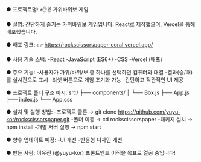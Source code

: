 ● 프로젝트명:
✊✋✌️ 가위바위보 게임

● 설명:
간단하게 즐기는 가위바위보 게임입니다. 
React로 제작했으며, Vercel을 통해 배포했습니다.

● 배포 링크:
👉 https://rockscissorspaper-coral.vercel.app/

● 사용 기술 스택:
-React
-JavaScript (ES6+)
-CSS
-Vercel (배포)

● 주요 기능:
-사용자가 가위/바위/보 중 하나를 선택하면 컴퓨터와 대결
-결과(승/패)를 실시간으로 표시
-리셋 버튼으로 게임 초기화 가능
-간단하고 직관적인 UI 제공

● 프로젝트 폴더 구조 예시:
src/
├── components/
│ └── Box.js
├── App.js
├── index.js
└── App.css

● 설치 및 실행 방법:
-프로젝트 클론
→ git clone https://github.com/yuyu-kor/rockscissorspaper.git
-폴더 이동
→ cd rockscissorspaper
-패키지 설치
→ npm install
-개발 서버 실행
→ npm start

● 향후 업데이트 예정:
-UI 개선
-반응형 디자인 개선

● 만든 사람:
이유진 (@yuyu-kor)
프론트엔드 이직을 목표로 열공 중입니다!
